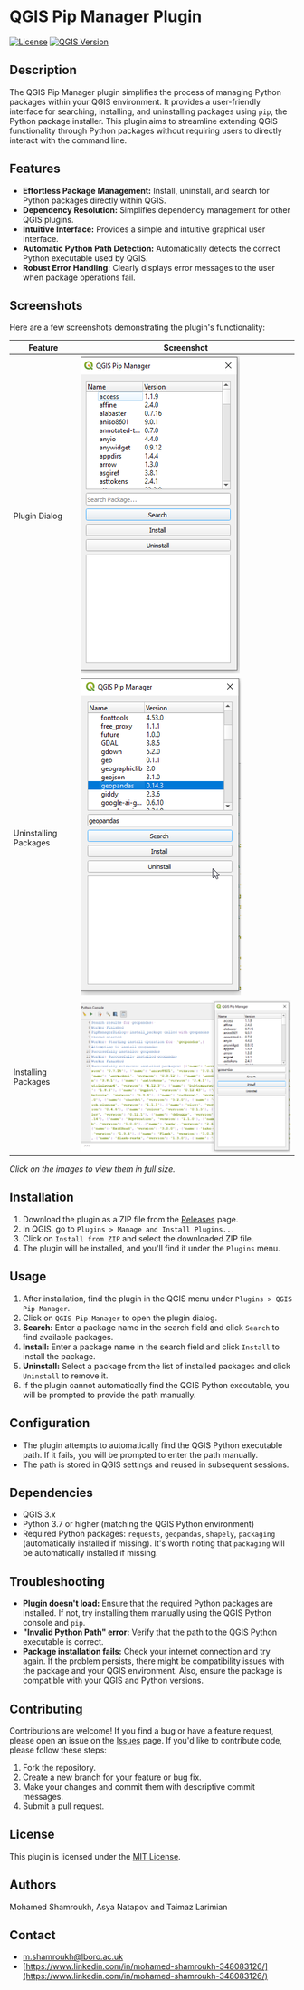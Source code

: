 # QGIS Pip Manager Plugin

[![License](https://img.shields.io/badge/License-MIT-yellow.svg)](LICENSE)
[![QGIS Version](https://img.shields.io/badge/QGIS-3.x-green)](https://qgis.org)

## Description

The QGIS Pip Manager plugin simplifies the process of managing Python packages within your QGIS environment. It provides a user-friendly interface for searching, installing, and uninstalling packages using `pip`, the Python package installer.  This plugin aims to streamline extending QGIS functionality through Python packages without requiring users to directly interact with the command line.

## Features

*   **Effortless Package Management:** Install, uninstall, and search for Python packages directly within QGIS.
*   **Dependency Resolution:** Simplifies dependency management for other QGIS plugins.
*   **Intuitive Interface:** Provides a simple and intuitive graphical user interface.
*   **Automatic Python Path Detection:** Automatically detects the correct Python executable used by QGIS.
*   **Robust Error Handling:** Clearly displays error messages to the user when package operations fail.

## Screenshots

Here are a few screenshots demonstrating the plugin's functionality:

| Feature               | Screenshot                                                                                                                                                                                                                                                          |
|-----------------------|---------------------------------------------------------------------------------------------------------------------------------------------------------------------------------------------------------------------------------------------------------------------|
| Plugin Dialog         | [![Plugin Dialog](https://github.com/MohamedShamroukh/QGIS-pip-manager/blob/main/QGIS%20pip%20Manager/plugin_dialog.png?raw=true)](https://github.com/MohamedShamroukh/QGIS-pip-manager/blob/main/QGIS%20pip%20Manager/plugin_dialog.png?raw=true)                     |
| Uninstalling Packages | [![Uninstalling Packages](https://github.com/MohamedShamroukh/QGIS-pip-manager/blob/main/QGIS%20pip%20Manager/uninstalling_packages.png?raw=true)](https://github.com/MohamedShamroukh/QGIS-pip-manager/blob/main/QGIS%20pip%20Manager/uninstalling_packages.png?raw=true)   |
| Installing Packages   | [![Installing Packages](https://github.com/MohamedShamroukh/QGIS-pip-manager/blob/main/QGIS%20pip%20Manager/installing_packages.png?raw=true)](https://github.com/MohamedShamroukh/QGIS-pip-manager/blob/main/QGIS%20pip%20Manager/installing_packages.png?raw=true)     |

*Click on the images to view them in full size.*

## Installation

1.  Download the plugin as a ZIP file from the [Releases](https://github.com/MohamedShamroukh/QGIS-pip-manager/releases) page.
2.  In QGIS, go to `Plugins > Manage and Install Plugins...`
3.  Click on `Install from ZIP` and select the downloaded ZIP file.
4.  The plugin will be installed, and you'll find it under the `Plugins` menu.

## Usage

1.  After installation, find the plugin in the QGIS menu under `Plugins > QGIS Pip Manager`.
2.  Click on `QGIS Pip Manager` to open the plugin dialog.
3.  **Search:** Enter a package name in the search field and click `Search` to find available packages.
4.  **Install:** Enter a package name in the search field and click `Install` to install the package.
5.  **Uninstall:** Select a package from the list of installed packages and click `Uninstall` to remove it.
6.  If the plugin cannot automatically find the QGIS Python executable, you will be prompted to provide the path manually.

## Configuration

*   The plugin attempts to automatically find the QGIS Python executable path. If it fails, you will be prompted to enter the path manually.
*   The path is stored in QGIS settings and reused in subsequent sessions.

## Dependencies

*   QGIS 3.x
*   Python 3.7 or higher (matching the QGIS Python environment)
*   Required Python packages: `requests`, `geopandas`, `shapely`, `packaging` (automatically installed if missing).  It's worth noting that `packaging` will be automatically installed if missing.

## Troubleshooting

*   **Plugin doesn't load:** Ensure that the required Python packages are installed. If not, try installing them manually using the QGIS Python console and `pip`.
*   **"Invalid Python Path" error:** Verify that the path to the QGIS Python executable is correct.
*   **Package installation fails:** Check your internet connection and try again. If the problem persists, there might be compatibility issues with the package and your QGIS environment.  Also, ensure the package is compatible with your QGIS and Python versions.

## Contributing

Contributions are welcome! If you find a bug or have a feature request, please open an issue on the [Issues](https://github.com/MohamedShamroukh/QGIS-pip-manager/issues) page. If you'd like to contribute code, please follow these steps:

1.  Fork the repository.
2.  Create a new branch for your feature or bug fix.
3.  Make your changes and commit them with descriptive commit messages.
4.  Submit a pull request.

## License

This plugin is licensed under the [MIT License](LICENSE).

## Authors

Mohamed Shamroukh, Asya Natapov and Taimaz Larimian

## Contact

*   [m.shamroukh@lboro.ac.uk](mailto:m.shamroukh@lboro.ac.uk)
*   [https://www.linkedin.com/in/mohamed-shamroukh-348083126/](https://www.linkedin.com/in/mohamed-shamroukh-348083126/)
